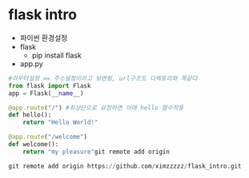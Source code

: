 # flask intro


* 파이썬 환경설정
* flask
  * pip install flask
* app.py

```python
#라우터설정 == 주소설정이라고 보면됨, url구조도 디렉토리와 똑같다
from flask import Flask
app = Flask(__name__)

@app.route("/") #최상단으로 요청하면 아래 hello 함수작동
def hello():
    return "Hello World!"

@app.route("/welcome") 
def welcome():
    return "my pleasure"git remote add origin 

git remote add origin https://github.com/ximzzzzz/flask_intro.git
    
```